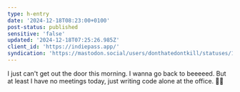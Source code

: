 ```yaml
---
type: h-entry
date: '2024-12-18T08:23:00+0100'
post-status: published
sensitive: 'false'
updated: '2024-12-18T07:25:26.985Z'
client_id: 'https://indiepass.app/'
syndication: 'https://mastodon.social/users/donthatedontkill/statuses/113672631757136817'
---
```

I just can't get out the door this morning. I wanna go back to beeeeed. But at least I have no meetings today, just writing code alone at the office. 👨‍💻
